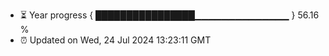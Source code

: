 - ⏳ Year progress { ████████████████▁▁▁▁▁▁▁▁▁▁▁▁▁▁ } 56.16 %
- ⏰ Updated on Wed, 24 Jul 2024 13:23:11 GMT

